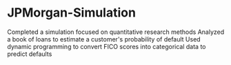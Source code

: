 # JPMorgan-Simulation
Completed a simulation focused on quantitative research methods  Analyzed a book of loans to estimate a customer's probability of default Used dynamic programming to convert FICO scores into categorical data to predict defaults
